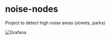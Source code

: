 # noise-nodes
Project to detect high noise areas (streets, parks)

![Grafana](https://github.com/pan0ne/noise-nodes/blob/main/docs/grafana-output-example.png)
